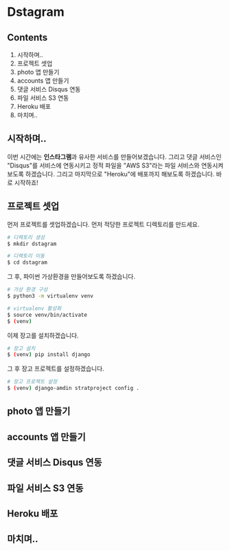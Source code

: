 Dstagram
================

Contents
--------------

1. 시작하며..
2. 프로젝트 셋업
3. photo 앱 만들기
4. accounts 앱 만들기
5. 댓글 서비스 Disqus 연동
6. 파일 서비스 S3 연동
7. Heroku 배포
8. 마치며..

## 시작하며..

이번 시간에는 **인스타그램**과 유사한 서비스를 만들어보겠습니다. 그리고 댓글 서비스인 "Disqus"를 서비스에 연동시키고 정적 파일을 "AWS S3"라는 파일 서비스와 연동시켜보도록 하겠습니다. 그리고 마지막으로 "Heroku"에 배포까지 해보도록 하겠습니다. 바로 시작하죠!


## 프로젝트 셋업

먼저 프로젝트를 셋업하겠습니다. 먼저 적당한 프로젝트 디렉토리를 만드세요.

```bash
# 디렉토리 생성
$ mkdir dstagram

# 디렉토리 이동
$ cd dstagram
```

그 후, 파이썬 가상환경을 만들어보도록 하겠습니다.

```bash
# 가상 환경 구성
$ python3 -m virtualenv venv

# virtualenv 활성화
$ source venv/bin/activate
$ (venv)
```

이제 장고를 설치하겠습니다.

```bash
# 장고 설치
$ (venv) pip install django
```

그 후 장고 프로젝트를 설정하겠습니다.

```bash
# 장고 프로젝트 설정
$ (venv) django-amdin stratproject config .
```


## photo 앱 만들기


## accounts 앱 만들기


## 댓글 서비스 Disqus 연동


## 파일 서비스 S3 연동


## Heroku 배포


## 마치며..

